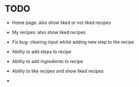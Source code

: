 # TODO

* Home page: also show liked or not liked recipes
* My recipes: also show liked recipes
* Fix bug: clearing input whilst adding new step to the recipe

* Ability to add steps to recipe
* Ability to add ingredients to recipe
* Ability to like recipes and show liked recipes
* 